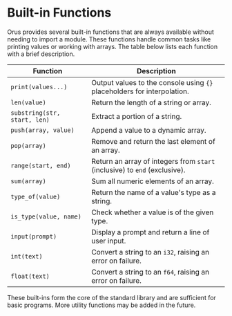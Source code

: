 # Built-in Functions

Orus provides several built-in functions that are always available without
needing to import a module. These functions handle common tasks like printing
values or working with arrays. The table below lists each function with a brief
description.

| Function | Description |
|----------|-------------|
| `print(values...)` | Output values to the console using `{}` placeholders for interpolation. |
| `len(value)` | Return the length of a string or array. |
| `substring(str, start, len)` | Extract a portion of a string. |
| `push(array, value)` | Append a value to a dynamic array. |
| `pop(array)` | Remove and return the last element of an array. |
| `range(start, end)` | Return an array of integers from `start` (inclusive) to `end` (exclusive). |
| `sum(array)` | Sum all numeric elements of an array.
| `type_of(value)` | Return the name of a value's type as a string. |
| `is_type(value, name)` | Check whether a value is of the given type. |
| `input(prompt)` | Display a prompt and return a line of user input. |
| `int(text)` | Convert a string to an `i32`, raising an error on failure. |
| `float(text)` | Convert a string to an `f64`, raising an error on failure. |

These built-ins form the core of the standard library and are sufficient for
basic programs. More utility functions may be added in the future.
